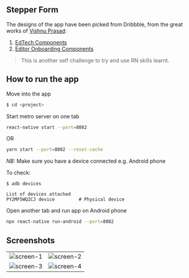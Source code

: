 ## Stepper Form

The designs of the app have been picked from Dribbble, from the great works of [Vishnu Prasad](https://dribbble.com/vlockn):
1. [EdTech Components](https://dribbble.com/shots/16077297-EdTech-Components)
2. [Editor Onboarding Components](https://dribbble.com/shots/11277570-Editor-Onboarding-Components)

>This is another self challenge to try and use RN skills learnt.

## How to run the app

Move into the app

```bash
$ cd <project>
```

Start metro server on one tab

```sh
react-native start --port=8082
```

OR

```sh
yarn start --port=8082 --reset-cache
```

*NB:* Make sure you have a device connected e.g. Android phone

To check:


   ```
   $ adb devices

   List of devices attached
   PY2MF5WQZCJ device         # Physical device
   ```

Open another tab and run app on Android phone

```sh
npx react-native run-android --port=8082
```

## Screenshots


|                         | |                         
:-------------------------:|:-------------------------:
![screen-1](https://user-images.githubusercontent.com/3224157/142985490-728311c1-85e0-4f15-b414-7352d507bcc6.jpeg)  |  ![screen-2](https://user-images.githubusercontent.com/3224157/142985495-fbe6a632-15c2-453a-bb3a-09866d547a18.jpeg)
![screen-3](https://user-images.githubusercontent.com/3224157/142985500-dd4da8c9-b28d-4cd9-8cf3-9c3fb52361c8.jpeg)  |  ![screen-4](https://user-images.githubusercontent.com/3224157/142985503-6dcba78f-da52-422a-92b7-768d05a2a0b9.jpeg)